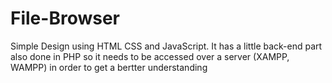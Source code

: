 # File-Browser

Simple Design using HTML CSS and JavaScript.
It has a little back-end part also done in PHP so it needs to be accessed over a server (XAMPP, WAMPP) in order to get a bertter understanding 
